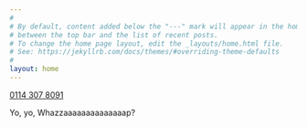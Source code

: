 ```yaml
---
#
# By default, content added below the "---" mark will appear in the home page
# between the top bar and the list of recent posts.
# To change the home page layout, edit the _layouts/home.html file.
# See: https://jekyllrb.com/docs/themes/#overriding-theme-defaults
#
layout: home
---
```


<p><script src="https://kit.fontawesome.com/da78d05458.js" crossorigin="anonymous"></script>
<a class="social-btn" href="tel:01143078091" target="_blank" rel="noopener noreferrer">
  <i class="fa fa-fw fa-phone"></i> 0114 307 8091
</a></p>




<p>Yo, yo, Whazzaaaaaaaaaaaaaap?</p>

